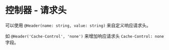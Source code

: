 # 控制器 - 请求头

可以使用 `@Header(name: string, value: string)` 来自定义响应请求头。

如 `@Header('Cache-Control', 'none')` 来增加响应请求头 `Cache-Control: none` 字段。
